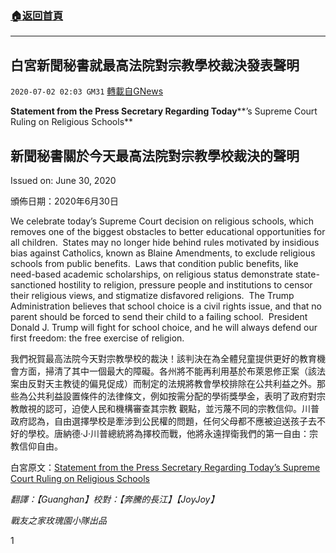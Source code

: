 ###  [:house:返回首頁](https://github.com/ourhimalayas/txt)
---

## 白宮新聞秘書就最高法院對宗教學校裁決發表聲明
`2020-07-02 02:03 GM31` [轉載自GNews](https://gnews.org/zh-hant/251741/)

**Statement from the Press Secretary Regarding Today****’s Supreme Court Ruling on Religious Schools**

## **新聞秘書關於今天最高法院****對****宗教學校****裁決****的聲明**

Issued on: June 30, 2020

頒佈日期：2020年6月30日

We celebrate today’s Supreme Court decision on religious schools, which removes one of the biggest obstacles to better educational opportunities for all children.  States may no longer hide behind rules motivated by insidious bias against Catholics, known as Blaine Amendments, to exclude religious schools from public benefits.  Laws that condition public benefits, like need-based academic scholarships, on religious status demonstrate state-sanctioned hostility to religion, pressure people and institutions to censor their religious views, and stigmatize disfavored religions.  The Trump Administration believes that school choice is a civil rights issue, and that no parent should be forced to send their child to a failing school.  President Donald J. Trump will fight for school choice, and he will always defend our first freedom: the free exercise of religion.

我們祝賀最高法院今天對宗教學校的裁決！該判決在為全體兒童提供更好的教育機會方面，掃清了其中一個最大的障礙。各州將不能再利用基於布萊恩修正案（該法案由反對天主教徒的偏見促成）而制定的法規將教會學校排除在公共利益之外。那些為公共利益設置條件的法律條文，例如按需分配的學術獎學金，表明了政府對宗教敵視的認可，迫使人民和機構審查其宗教 觀點，並污蔑不同的宗教信仰。川普政府認為，自由選擇學校是牽涉到公民權的問題，任何父母都不應被迫送孩子去不好的學校。唐納德·J·川普總統將為擇校而戰，他將永遠捍衛我們的第一自由：宗教信仰自由。

白宮原文：[Statement from the Press Secretary Regarding Today’s Supreme Court Ruling on Religious Schools](https://www.whitehouse.gov/briefings-statements/statement-press-secretary-regarding-todays-supreme-court-ruling-religious-schools/)

*翻譯：【Guanghan】校對：【奔騰的長江】【JoyJoy】*

*戰友之家玫瑰園小隊出品*

1
